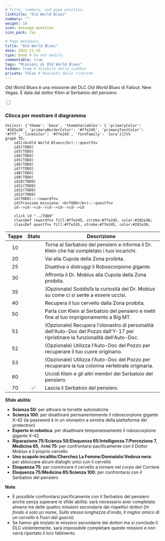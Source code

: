 ```yaml
---
# Title, summary, and page position.
linktitle: "Old World Blues" 
summary: ""
weight: 10
icon: message-question
icon_pack: fas

# Page metadata.
title: "Old World Blues"
date: 2022-11-15
type: book # Do not modify.
commentable: true
tags: "Missioni di Old World Blues"
hidden: true # Visibile nella sidebar
private: false # Nascosto dalle ricerche
---
```


<div class="fnv">


*Old World Blues* è una missione del DLC *Old World Blues* di Fallout: New Vegas. È data dal dottor Klein al Serbatoio del pensiero.


<section class="chart-collapse">
<input type="checkbox" name="collapse2" id="handle2">
<h3 class="handle">
<label for="handle2">Clicca per mostrare il diagramma</label>
</h3>
<div class="content">

```mermaid
%%{init: {'theme': 'base', 'themeVariables': { 'primaryColor': '#282a36', 'primaryBorderColor': '#ffe245', 'primaryTextColor': '#fff', 'lineColor': '#ffe245', 'fontFamily': 'Jura'}}}%%
graph TD;
    id1(<b>Old World Blues</b>):::questfnv
    id2(TODO)
    id3(TODO)
    id4(TODO)
    id5(TODO)
    id6(TODO)
    id7(TODO) 
    id8(TODO)
    id9(TODO)
    id10(TODO)
    id11(TODO)
    id12(TODO)
    id13(TODO) 
    id(TODO):::rewardfnv
    id(Prossima missione: <b>TODO</b>):::questfnv
    id-->id-->id-->id-->id-->id-->id
    
    click id "../TODO"
    classDef rewardfnv fill:#ffe245, stroke:#ffe245, color:#282a36;
    classDef questfnv fill:#ffe245, stroke:#ffe245, color:#282a36;
```

</div>
</section>

| Tappe |       Stato        | Descrizione |
|:-----:|:------------------:| ----------- |
|                           10                          |            | Torna al Serbatoio del pensiero e informa il Dr. Klein che hai completato i tuoi incarichi.                                                                                 |
|                           20                          |            | Vai alla Cupola della Zona proibita.                                                                                                                                        |
|                           25                          |            | Disattiva o distruggi il Roboscorpione gigante.                                                                                                                             |
|                           30                          |            | Affronta il Dr. Mobius alla Cupola della Zona proibita.                                                                                                                     |
|                           35                          |            | (Opzionale) Soddisfa la curiosità del Dr. Mobius su come ci si sente a essere uccisi.                                                                                       |
|                           40                          |            | Recupera il tuo cervello dalla Zona proibita.                                                                                                                               |
|                           50                          |            | Parla con Klein al Serbatoio del pensiero e metti fine al tuo imprigionamento a Big MT.                                                                                     |
|                           51                          |            | (Opzionale) Recupera l'olonastro di personalità dell'Auto-Doc del Pozzo dall'Y-17 per ripristinare la funzionalità dell'Auto-Doc.                                           |
|                           52                          |            | (Opzionale) Utilizza l'Auto-Doc del Pozzo per recuperare il tuo cuore originario.                                                                                           |
|                           53                          |            | (Opzionale) Utilizza l'Auto-Doc del Pozzo per recuperare la tua colonna vertebrale originaria.                                                                              |
|                           60                          |            | Uccidi Klein e gli altri membri del Serbatoio del pensiero.                                                                                                                 |
|                           70                          | :white_check_mark: | Lascia il Serbatoio del pensiero.                                                                                                                                           |



**Sfide abilità**:
- **Scienza 50**:  per attivare le torrette automatiche
- **Scienza 100**: per disattivare permanentemente il roboscorpione gigante X-42 (la password è in un olonastro a sinistra della piattaforma dei protectron)
- **Esperto in robotica**: per disattivare temporaneamente il roboscorpione gigante X-42
- **Riparazione 75**/**Scienza 50**/**Eloquenza 65**/**Intelligenza 7**/**Percezione 7**, **Medicina 65**, A**rmi 75**: per confrontarsi pacificamente con il Dottor Mobius e il proprio cervello
- **Uno scapolo incallito**/**Cherchez La Femme**/**Donnaiolo**/**Vedova nera**: per sbloccare alcuni dialoghi unici con il cervello
- **Eloquenza 75**: per convincere il cervello a tornare nel corpo del Corriere
- **Eloquenza 75**/**Medicina 85**/**Scienza 100**: per confrontarsi con il Serbatoio del pensiero



**Note**:
- È possibile confrontarsi pacificamente con il Serbatoio del pensiero anche senza superare le sfide abilità: sarà necessario aver completato almeno tre delle quattro missioni secondarie dei rispettivi dottori (*In fondo è solo un nome*, *Sulla stessa lunghezza d'onda*, *Il miglior amico di un cervello* e *Fuori dal guscio*)
- Se hanno già iniziato le missioni secondarie dei dottori ma si conclude il DLC violentemente, sarà impossibile completare queste missioni e non verrà riportato il loro fallimento


</div>


